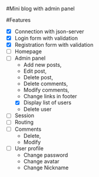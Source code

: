 #Mini blog with admin panel

#Features
- [x] Connection with json-server
- [x] Login form with validation
- [x] Registration form with validation
- [ ] Homepage
- [ ] Admin panel 
    - Add new posts,
    - Edit post,
    - Delete post,
    - Delete comments,
    - Modify comments,
    - Change links in footer
    - [x] Display list of users
    - Delete user
- [ ] Session
- [ ] Routing
- [ ] Comments 
    - Delete,
    - Modify
- [ ] User profile
    - Change password
    - Change avatar
    - Change Nickname